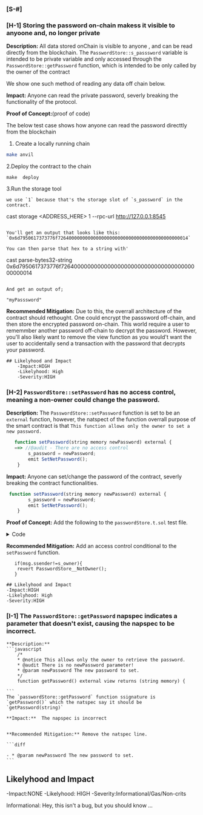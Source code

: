 <!-- (1)Convince the protocol this is an issue
(2) How bad this issue is 
(3) How to fix the issue -->



<!-- ### [S-#] TITLE (Root Cause + Impact) -->
<!-- ### [S-#] Variables stored in storage on-chain are visible to anyone , no matter the solidity visibility keyword meaning the password is actually not a private pasword -->

### [S-#]

<!-- Shorter form -->
### [H-1] Storing the password on-chain makess it visible to anyoone and, no longer private

**Description:** All data stored onChain is visible to anyone , and can be read directly from the blockchain. The `PasswordStore::s_passsword` variable is intended to be private variable and only accessed through the `PasswordStore::getPassword` function, which is intended to be only called by the owner of the contract

We show one such method of reading any data off chain below.

**Impact:**  Anyone can read the private password, severly breaking the functionality of the protocol.

**Proof of Concept:**(proof of code)

The below test case shows how anyone can read the password directtly from the blockchain

1. Create a locally running chain
```bash
make anvil
```

2.Deploy the contract to the chain
```
make  deploy
```

3.Run the storage tool
```
we use `1` because that's the storage slot of `s_password` in the contract.
```
cast storage <ADDRESS_HERE>  1 --rpc-url http://127.0.0.1:8545
```

You'll get an output that looks like this:
`0x6d7950617373776f726400000000000000000000000000000000000000000014`

You can then parse that hex to a string with'

```
cast parse-bytes32-string 0x6d7950617373776f726400000000000000000000000000000000000000000014
```

And get an output of;

"myPasssword"
```





**Recommended Mitigation:**  Due to this, the overrall architecture of the contract should rethought. One could encrypt the passsword off-chain, and then store the encrypted password on-chain. This world require a user to rememmber another password off-chain to  decrypt the password. However, you'll also likely want to remove the view function as you would't want the user to accidentally send a transaction with the password that decrypts your password.

    ## Likelyhood and Impact
        -Impact:HIGH
        -Likelyhood: High
        -Severity:HIGH

<!-- ## HIGH
-Worst offenders -> Least bad
## Medium
## Low -->


### [H-2] `PasswordStore::setPassword` has no access control, meaning a non-owner could change the password.

**Description:** The `PasswordStore::setPassword` function is set to be an `external` function, however, the natspect of the function overrall purpose of the smart contract is that `This function allows only the owner to set a new password.`

```javascript
   function setPassword(string memory newPassword) external {
   ==> //@audit - There are no access control
        s_password = newPassword;
        emit SetNetPassword();
    }
```

**Impact:** Anyone can set/change the password of the contract, severly breaking the contract functionalities.

```javascript
 function setPassword(string memory newPassword) external {
        s_password = newPassword;
        emit SetNetPassword();
    }

```

**Proof of Concept:** Add the following to the `passwordStore.t.sol` test file.
<details>
    <summary>Code</summary>
    ```javascript

        function test_anyone_can_get_password(address randomAddress) public {
            //to be sure that the caller iss not the owner
            vm.assume(randomAddress != owner);

            vm.prank(randomAddress);
            string memory expectedPassword = "myNewPassword";
            passwordStore.setPassword(expectedPassword);

            vm.prank(owner);
            string memory actualPassword = passwordStore.getPassword();

            //comparing if the actual password is the same ass the  expected one
            assertEq(actualPassword, expectedPassword);
        }
    ```
</details>



**Recommended Mitigation:**  Add an access control conditional to the `setPassword` function.

```javasscript
   if(msg.ssender!=s_owner){
    revert PasswordStore__NotOwner();
   }
```

    ## Likelyhood and Impact
    -Impact:HIGH
    -Likelyhood: High
    -Severity:HIGH


### [I-1] The `PasswordStore::getPassword` napspec indicates a parameter that doesn't exist, causing the napspec to be incorrect.

    **Description:** 
    ```javascript
        /*
        * @notice This allows only the owner to retrieve the password.
        * @audit There is no newPassword parameter!
        * @param newPassword The new password to set.
        */
        function getPassword() external view returns (string memory) {

    ```
    The `passwordStore::getPassword` function ssignature is `getPassword()` which the natspec say it should be `getPassword(string)`

    **Impact:**  The napspec is incorrect


    **Recommended Mitigation:** Remove the natspec line.

    ```diff

    - * @param newPassword The new password to set.
    ```



## Likelyhood and Impact
-Impact:NONE
-Likelyhood: HIGH
-Severity:Informational/Gas/Non-crits

Informational: Hey, this isn't a bug, but you should know ...



